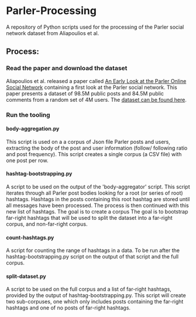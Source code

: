 # Parler-Processing
A repository of Python scripts used for the processing of the Parler social network dataset from Aliapoulios et al.

## Process:
### Read the paper and download the dataset
Aliapoulios et al. released a paper called [An Early Look at the Parler Online Social Network](https://arxiv.org/pdf/2101.03820.pdf) containing a first look at the Parler social network. This paper presents a dataset of  98.5M public posts and
84.5M public comments from a random set of 4M users. The [dataset can be found here](https://arxiv.org/pdf/2101.03820.pdf).

### Run the tooling
#### body-aggregation.py
This script is used on a a corpus of Json file Parler posts and users, extracting the body of the post and user information (follow/ following ratio and post frequency). This script creates a single corpus (a CSV file) with one post per row.
#### hashtag-bootstrapping.py
A script to be used on the output of the 'body-aggregator' script. This script iterates through all Parler post bodies looking for a root (or series of root) hashtags. Hashtags in the posts containing this root hashtag are stored until all messages have been processed. The process is then continued with this new list of hashtags. The goal is to create a corpus
The goal is to bootstrap far-right hashtags that will be used to split the dataset into a far-right corpus, and non-far-right corpus.
#### count-hashtags.py
A script for counting the range of hashtags in a data. To be run after the hashtag-bootstrapping.py script on the output of that script and the full corpus.
#### split-dataset.py
A script to be used on the full corpus and a list of far-right hashtags, provided by the output of hashtag-bootstrapping.py. This script will create two sub-corpuses, one which only includes posts containing the far-right hashtags and one of no posts of far-right hashtags.
